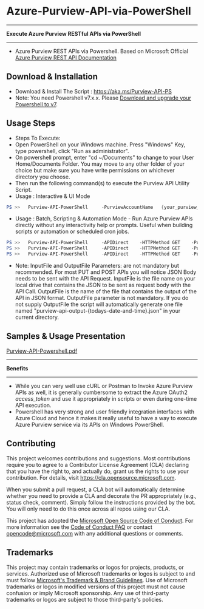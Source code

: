 # Azure-Purview-API-via-PowerShell

************
**Execute Azure Purview RESTful APIs via PowerShell**
*****************************************************
- Azure Purview REST APIs via Powershell. Based on Microsoft Official [Azure Purview REST API Documentation](https://docs.microsoft.com/en-us/rest/api/purview/)

## Download & Installation
- Download & Install The Script : https://aka.ms/Purview-API-PS
- Note: You need Powershell v7.x.x. Please [Download and upgrade your Powershell to v7](https://docs.microsoft.com/en-us/powershell/scripting/install/installing-powershell-core-on-windows?view=powershell-7.1). 

## Usage Steps
- Steps To Execute:
-   Open PowerShell on your Windows machine. Press "Windows" Key, type powershell, click "Run as administrator".
-   On powershell prompt, enter "cd ~/Documents" to change to your User Home/Documents Folder. You may move to any other folder of your choice but make sure you have write permissions on whichever directory you choose.
-   Then run the following command(s) to execute the Purview API Utility Script.
- Usage : Interactive & UI Mode
```PowerShell
PS >>   Purview-API-PowerShell     -PurviewAccountName   {your_purview_account_name}
```
- Usage : Batch, Scripting & Automation Mode - Run Azure Purview APIs directly without any interactivity help or prompts. Useful when building scripts or automation or scheduled cron jobs.
```PowerShell
PS >>   Purview-API-PowerShell     -APIDirect    -HTTPMethod GET    -PurviewAPIDirectURL "https://fabrikampurview.purview.azure.com/catalog/api/atlas/v2/types/typedefs?api-version=2021-07-01"     -InputFile inputfile.json     -OutputFile outputfile.json
PS >>   Purview-API-PowerShell     -APIDirect    -HTTPMethod GET    -PurviewAPIDirectURL "https://fabrikampurview.purview.azure.com/catalog/api/atlas/v2/types/typedefs?api-version=2021-07-01"     -InputFile inputfile.json     -OutputFile outputfile.json
PS >>   Purview-API-PowerShell     -APIDirect    -HTTPMethod GET    -PurviewAPIDirectURL "https://fabrikampurview.purview.azure.com/catalog/api/atlas/v2/types/typedefs?api-version=2021-07-01"     -InputFile inputfile.json     -OutputFile outputfile.json
```
- Note: InputFile and OutputFile Parameters: are not mandatory but recommended. For most PUT and POST APIs you will notice JSON Body needs to be sent with the API Request. InputFile is the file name on your local drive that contains the JSON to be sent as request body with the API Call. OutputFile is the name of the file that contains the output of the API in JSON format. OutputFile parameter is not mandatory. If you do not supply OutputFile the script will automatically generate one file named "purview-api-output-{todays-date-and-time}.json" in your current directory.

## Samples & Usage Presentation 
[Purview-API-Powershell.pdf](https://github.com/Azure/Azure-Purview-API-PowerShell/blob/main/Purview-API-Powershell.pdf)


************
**Benefits**
************
- While you can very well use cURL or Postman to Invoke Azure Purview APIs as well, it is generally cumbersome to extract the Azure OAuth2 *access_token* and use it appropriately in scripts or even during one-time API execution.
- Powershell has very strong and user friendly integration interfaces with Azure Cloud and hence it makes it really useful to have a way to execute Azure Purview service via its APIs on Windows PowerShell.


## Contributing

This project welcomes contributions and suggestions.  Most contributions require you to agree to a
Contributor License Agreement (CLA) declaring that you have the right to, and actually do, grant us
the rights to use your contribution. For details, visit https://cla.opensource.microsoft.com.

When you submit a pull request, a CLA bot will automatically determine whether you need to provide
a CLA and decorate the PR appropriately (e.g., status check, comment). Simply follow the instructions
provided by the bot. You will only need to do this once across all repos using our CLA.

This project has adopted the [Microsoft Open Source Code of Conduct](https://opensource.microsoft.com/codeofconduct/).
For more information see the [Code of Conduct FAQ](https://opensource.microsoft.com/codeofconduct/faq/) or
contact [opencode@microsoft.com](mailto:opencode@microsoft.com) with any additional questions or comments.

## Trademarks

This project may contain trademarks or logos for projects, products, or services. Authorized use of Microsoft 
trademarks or logos is subject to and must follow 
[Microsoft's Trademark & Brand Guidelines](https://www.microsoft.com/en-us/legal/intellectualproperty/trademarks/usage/general).
Use of Microsoft trademarks or logos in modified versions of this project must not cause confusion or imply Microsoft sponsorship.
Any use of third-party trademarks or logos are subject to those third-party's policies.
